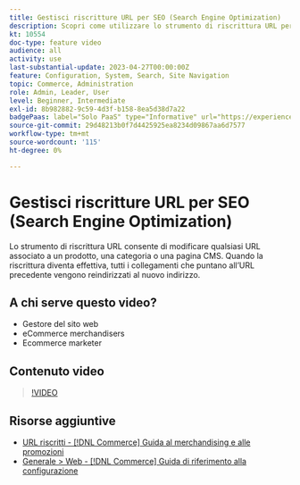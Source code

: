 ```yaml
---
title: Gestisci riscritture URL per SEO (Search Engine Optimization)
description: Scopri come utilizzare lo strumento di riscrittura URL per modificare qualsiasi URL associato a un prodotto, una categoria o una pagina CMS.
kt: 10554
doc-type: feature video
audience: all
activity: use
last-substantial-update: 2023-04-27T00:00:00Z
feature: Configuration, System, Search, Site Navigation
topic: Commerce, Administration
role: Admin, Leader, User
level: Beginner, Intermediate
exl-id: 8b982882-9c59-4d3f-b158-8ea5d38d7a22
badgePaas: label="Solo PaaS" type="Informative" url="https://experienceleague.adobe.com/en/docs/commerce/user-guides/product-solutions" tooltip="Applicabile solo ai progetti Adobe Commerce on Cloud (infrastruttura PaaS gestita da Adobe) e ai progetti on-premise."
source-git-commit: 29d48213b0f7d4425925ea8234d09867aa6d7577
workflow-type: tm+mt
source-wordcount: '115'
ht-degree: 0%

---
```


# Gestisci riscritture URL per SEO (Search Engine Optimization)

Lo strumento di riscrittura URL consente di modificare qualsiasi URL associato a un prodotto, una categoria o una pagina CMS. Quando la riscrittura diventa effettiva, tutti i collegamenti che puntano all’URL precedente vengono reindirizzati al nuovo indirizzo.

## A chi serve questo video?

- Gestore del sito web
- eCommerce merchandisers
- Ecommerce marketer

## Contenuto video

>[!VIDEO](https://video.tv.adobe.com/v/343751?quality=12&learn=on)

## Risorse aggiuntive

- [URL riscritti - [!DNL Commerce] Guida al merchandising e alle promozioni](https://experienceleague.adobe.com/docs/commerce-admin/marketing/seo/url-rewrites/url-rewrite.html)
- [Generale > Web - [!DNL Commerce] Guida di riferimento alla configurazione](https://experienceleague.adobe.com/docs/commerce-admin/config/general/web.html)
